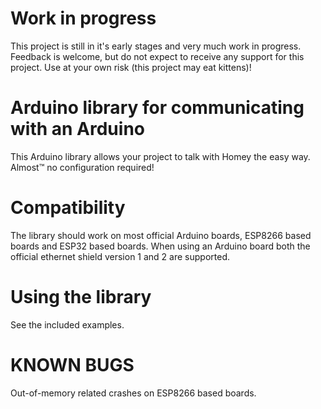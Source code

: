 # Work in progress
This project is still in it's early stages and very much work in progress. 
Feedback is welcome, but do not expect to receive any support for this project. Use at your own risk (this project may eat kittens)!

# Arduino library for communicating with an Arduino
This Arduino library allows your project to talk with Homey the easy way. Almost™ no configuration required!

# Compatibility
The library should work on most official Arduino boards, ESP8266 based boards and ESP32 based boards.
When using an Arduino board both the official ethernet shield version 1 and 2 are supported.

# Using the library
See the included examples.

# KNOWN BUGS
Out-of-memory related crashes on ESP8266 based boards.

